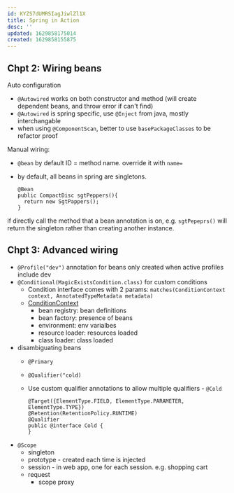 ```yaml
---
id: KYZS7dUMRSIagJiwlZl1X
title: Spring in Action
desc: ''
updated: 1629858175014
created: 1629858155875
---
```


## Chpt 2: Wiring beans

Auto configuration
- `@Autowired` works on both constructor and method (will create dependent beans, and throw error if can't find)
- `@Autowired` is spring specific, use `@Inject` from java, mostly interchangable 
- when using `@ComponentScan`, better to use `basePackageClasses` to be refactor proof

Manual wiring:
- `@bean` by default ID = method name. override it with `name=`
- by default, all beans in spring are singletons.
  
  ```
  @Bean
  public CompactDisc sgtPeppers(){
    return new SgtPappers();
  }
  ```
 
 if directly call the method that a bean annotation is on, e.g. `sgtPepeprs()` will return the singleton rather than creating another instance. 

 ## Chpt 3: Advanced wiring

- `@Profile("dev")` annotation for beans only created when active profiles include dev
- `@Conditional(MagicExistsCondition.class)` for custom conditions 
  -  Condition interface comes with 2 params: `matches(ConditionContext context, AnnotatedTypeMetadata metadata)`
  - [ConditionContext](https://docs.spring.io/spring-framework/docs/current/javadoc-api/org/springframework/context/annotation/ConditionContext.html)
    - bean registry: bean definitions
    - bean factory: presence of beans
    - environment: env varialbes
    - resource loader: resources loaded
    - class loader: class loaded 
- disambiguating beans
  - `@Primary`
  - `@Qualifier("cold)`
  - Use custom qualifier annotations to allow multiple qualifiers - `@Cold` 
    
    ```
    @Target({ElementType.FIELD, ElementType.PARAMETER, ElementType.TYPE})
    @Retention(RetentionPolicy.RUNTIME)
    @Qualifier
    public @interface Cold {
    }
    ```
- `@Scope`
  - singleton
  - prototype - created each time is injected 
  - session - in web app, one for each session. e.g. shopping cart 
  - request 
    - scope proxy 
   
    
